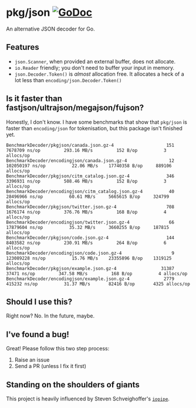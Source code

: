 # pkg/json [![GoDoc](https://godoc.org/github.com/pkg/json?status.svg)](https://godoc.org/github.com/pkg/json)

An alternative JSON decoder for Go.

## Features

- `json.Scanner`, when provided an external buffer, does not allocate.
- `io.Reader` friendly; you don't need to buffer your input in memory.
- `json.Decoder.Token()` is _almost_ allocation free. It allocates a heck of a lot less than `encoding/json.Decoder.Token()`

## Is it faster than fastjson/ultrajson/megajson/fujson?

Honestly, I don't know.
I have some benchmarks that show that `pkg/json` is faster than `encoding/json` for tokenisation, but this package isn't finished yet.

```
BenchmarkDecoder/pkgjson/canada.json.gz-4                    151           7678709 ns/op         293.16 MB/s         152 B/op          3 allocs/op
BenchmarkDecoder/encodingjson/canada.json.gz-4                12         102050197 ns/op          22.06 MB/s    17740358 B/op     889106 allocs/op
BenchmarkDecoder/pkgjson/citm_catalog.json.gz-4              346           3396931 ns/op         508.46 MB/s         152 B/op          3 allocs/op
BenchmarkDecoder/encodingjson/citm_catalog.json.gz-4          40          28496966 ns/op          60.61 MB/s     5665615 B/op     324799 allocs/op
BenchmarkDecoder/pkgjson/twitter.json.gz-4                   708           1676174 ns/op         376.76 MB/s         168 B/op          4 allocs/op
BenchmarkDecoder/encodingjson/twitter.json.gz-4               66          17879604 ns/op          35.32 MB/s     3660255 B/op     187815 allocs/op
BenchmarkDecoder/pkgjson/code.json.gz-4                      144           8403582 ns/op         230.91 MB/s         264 B/op          6 allocs/op
BenchmarkDecoder/encodingjson/code.json.gz-4                   9         123089228 ns/op          15.76 MB/s    23355896 B/op    1319125 allocs/op
BenchmarkDecoder/pkgjson/example.json.gz-4                 31387             37471 ns/op         347.58 MB/s         168 B/op          4 allocs/op
BenchmarkDecoder/encodingjson/example.json.gz-4             2779            415232 ns/op          31.37 MB/s       82416 B/op       4325 allocs/op
```

## Should I use this?

Right now? No.
In the future, maybe.

## I've found a bug!

Great! Please follow this two step process:

1. Raise an issue
2. Send a PR (unless I fix it first)

## Standing on the shoulders of giants

This project is heavily influenced by Steven Schveighoffer's [`iopipe`](https://www.youtube.com/watch?v=un-bZdyumog).
